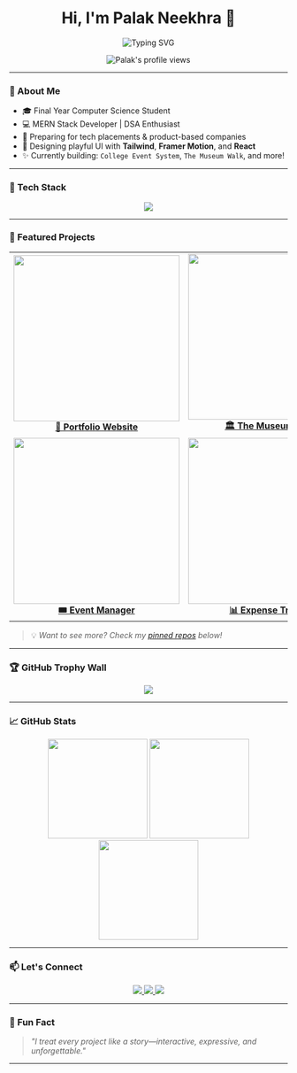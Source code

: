 <h1 align="center">Hi, I'm Palak Neekhra 👋</h1>

<p align="center">
  <img src="https://readme-typing-svg.demolab.com?font=Fira+Code&pause=1000&center=true&vCenter=true&width=700&lines=🚀+Creative+CS+Student+%7C+MERN+Stack+Dev;🎨+Interactive+UI+Designer+%7C+Full+Stack+Learner;👩‍💻+Bringing+Ideas+to+Life+with+Code!" alt="Typing SVG" />
</p>

<p align="center">
  <img src="https://komarev.com/ghpvc/?username=palak-26&style=for-the-badge&color=blue" alt="Palak's profile views"/>
</p>

---

### 🌟 About Me

- 🎓 Final Year Computer Science Student
- 💻 MERN Stack Developer | DSA Enthusiast
- 🎯 Preparing for tech placements & product-based companies
- 🌈 Designing playful UI with **Tailwind**, **Framer Motion**, and **React**
- ✨ Currently building: `College Event System`, `The Museum Walk`, and more!

---

### 🧰 Tech Stack

<div align="center">
  <img src="https://skillicons.dev/icons?i=html,css,js,react,tailwind,nodejs,express,mongodb,java,cpp,git,github" />
</div>

---

### 🚀 Featured Projects

<table>
  <tr>
    <td align="center"><a href="https://github.com/palak-26/Portfolio"><img src="https://github.com/palak-26/Portfolio/assets/preview.gif" width="300px"/><br /><b>🎨 Portfolio Website</b></a></td>
    <td align="center"><a href="https://github.com/palak-26/TheMuseumWalk"><img src="https://github.com/palak-26/TheMuseumWalk/assets/preview.gif" width="300px"/><br /><b>🏛 The Museum Walk</b></a></td>
  </tr>
  <tr>
    <td align="center"><a href="https://github.com/palak-26/EventManagementSystem"><img src="https://github.com/palak-26/EventManagementSystem/assets/preview.gif" width="300px"/><br /><b>🎟️ Event Manager</b></a></td>
    <td align="center"><a href="https://github.com/palak-26/ExpenseTracker"><img src="https://github.com/palak-26/ExpenseTracker/assets/preview.gif" width="300px"/><br /><b>📊 Expense Tracker</b></a></td>
  </tr>
</table>

> 💡 _Want to see more? Check my [pinned repos](https://github.com/palak-26) below!_

---

### 🏆 GitHub Trophy Wall

<p align="center">
  <img src="https://github-profile-trophy.vercel.app/?username=palak-26&theme=radical&no-frame=true&row=1&column=7" />
</p>

---

### 📈 GitHub Stats

<div align="center">
  <img src="https://github-readme-stats.vercel.app/api?username=palak-26&show_icons=true&theme=radical&hide_border=true" height="180em" />
  <img src="https://github-readme-streak-stats.herokuapp.com/?user=palak-26&theme=radical&hide_border=true" height="180em" />
  <img src="https://github-readme-stats.vercel.app/api/top-langs/?username=palak-26&layout=compact&theme=radical&hide_border=true" height="180em" />
</div>

---

### 📫 Let's Connect

<p align="center">
  <a href="https://www.linkedin.com/in/palak-neekhra-98b518217/" target="_blank">
    <img src="https://img.shields.io/badge/LinkedIn-%230077B5.svg?style=for-the-badge&logo=linkedin&logoColor=white"/>
  </a>
  <a href="mailto:palakneekhra1234@gmail.com">
    <img src="https://img.shields.io/badge/Gmail-D14836?style=for-the-badge&logo=gmail&logoColor=white"/>
  </a>
  <a href="https://github.com/palak-26" target="_blank">
    <img src="https://img.shields.io/badge/GitHub-100000?style=for-the-badge&logo=github&logoColor=white"/>
  </a>
</p>

---

### 🌈 Fun Fact

> _"I treat every project like a story—interactive, expressive, and unforgettable."_

---



<!---
palak-26/palak-26 is a ✨ special ✨ repository because its `README.md` (this file) appears on your GitHub profile.
You can click the Preview link to take a look at your changes.
--->
